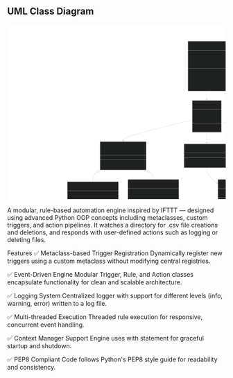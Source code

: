 ## UML Class Diagram

![UML Class Diagram](project/umlclass.svg)

A modular, rule-based automation engine inspired by IFTTT — designed using advanced Python OOP concepts including metaclasses, custom triggers, and action pipelines.
It watches a directory for .csv file creations and deletions, and responds with user-defined actions such as logging or deleting files.

Features
✅ Metaclass-based Trigger Registration
Dynamically register new triggers using a custom metaclass without modifying central registries.

✅ Event-Driven Engine
Modular Trigger, Rule, and Action classes encapsulate functionality for clean and scalable architecture.

✅ Logging System
Centralized logger with support for different levels (info, warning, error) written to a log file.

✅ Multi-threaded Execution
Threaded rule execution for responsive, concurrent event handling.

✅ Context Manager Support
Engine uses with statement for graceful startup and shutdown.

✅ PEP8 Compliant
Code follows Python's PEP8 style guide for readability and consistency.

